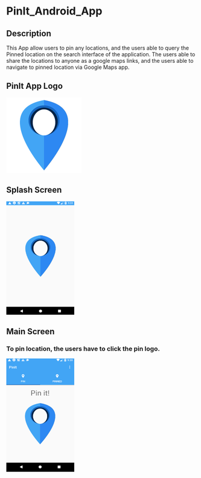 # PinIt_Android_App
## Description
 This App allow users to pin any locations, and the users able to query the Pinned location on the search interface of the application.
 The users able to share the locations to anyone as a google maps links, and the users able to navigate to pinned location via Google Maps app.
 
## PinIt App Logo
 <img src="https://github.com/yousuf1997/PinIt_Android_App/blob/master/marker.png" width="200" height="200">
 
## Splash Screen 
<img src="https://github.com/yousuf1997/PinIt_Android_App/blob/master/splash.PNG" width="180" height="300">

## Main Screen 
### To pin location, the users have to click the pin logo.
<img src="https://github.com/yousuf1997/PinIt_Android_App/blob/master/main.PNG" width="180" height="300">
